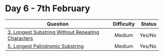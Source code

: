# Day 6 - 7th February

| Question                                                                                                                                                                               | Difficulty | Status |
| -------------------------------------------------------------------------------------------------------------------------------------------------------------------------------------- | :--------: | -----: |
| [3. Longest Substring Without Repeating Characters](https://leetcode.com/problems/longest-substring-without-repeating-characters/ "3. Longest Substring Without Repeating Characters") |   Medium   | Yes/No |
| [5. Longest Palindromic Substring](https://leetcode.com/problems/longest-palindromic-substring/ "5. Longest Palindromic Substring")                                                    |   Medium   | Yes/No |
